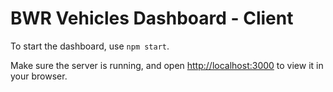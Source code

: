 # BWR Vehicles Dashboard - Client

To start the dashboard, use `npm start`.

Make sure the server is running, and open [http://localhost:3000](http://localhost:3000) to view it in your browser.
